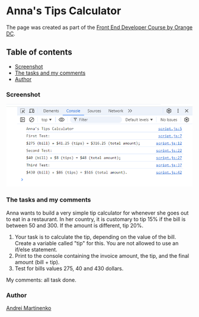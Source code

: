 # Anna's Tips Calculator

The page was created as part of the [Front End Developer Course by Orange DC](https://digitalcenter.orange.md/).

## Table of contents
- [Screenshot](#screenshot)
- [The tasks and my comments](#the-tasks-and-my-comments)
- [Author](#author)

### Screenshot

![](./image/screenshot.png)

### The tasks and my comments

Anna wants to build a very simple tip calculator for whenever she goes out to eat in a restaurant. In her country, it is customary to tip 15% if the bill is between 50 and 300. If the amount is different, tip 20%.
1. Your task is to calculate the tip, depending on the value of the bill. Create a variable called "tip" for this. You are not allowed to use an if/else statement.
2. Print to the console containing the invoice amount, the tip, and the final amount (bill + tip).
3. Test for bills values 275, 40 and 430 dollars.

My comments: all task done. 

### Author

[Andrei Martinenko](https://github.com/AxinitM)
